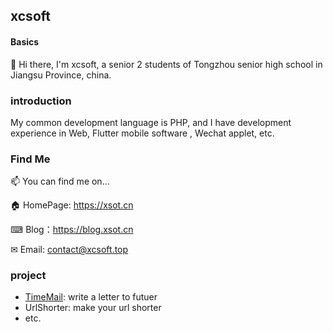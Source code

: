 ## xcsoft
#### Basics

👋 Hi there, I'm xcsoft, a senior 2 students of Tongzhou senior high school in Jiangsu Province, china.

### introduction

My common development language is PHP, and I have development experience in Web, Flutter mobile software , Wechat applet, etc. 

### Find Me

📫 You can find me on...

🏠 HomePage: <https://xsot.cn>

⌨ Blog：<https://blog.xsot.cn>

✉ Email: <contact@xcsoft.top>

### project

  - [TimeMail](https://www.timeletters.cn): write a letter to futuer
  - UrlShorter: make your url shorter
  - etc.
  
